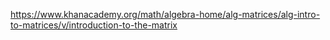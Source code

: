 https://www.khanacademy.org/math/algebra-home/alg-matrices/alg-intro-to-matrices/v/introduction-to-the-matrix 
